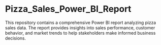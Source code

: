 # Pizza_Sales_Power_BI_Report
This repository contains a comprehensive Power BI report analyzing pizza sales data. The report provides insights into sales performance, customer behavior, and market trends to help stakeholders make informed business decisions.
